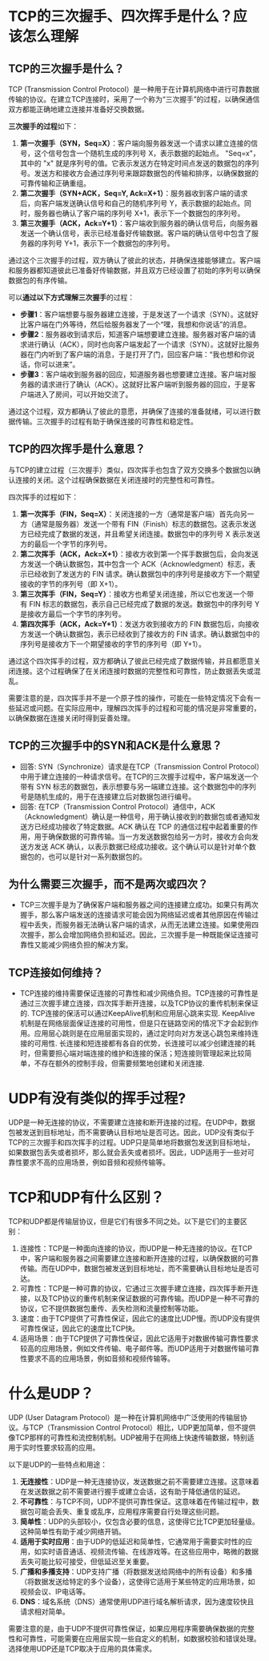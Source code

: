 # **TCP的三次握手、四次挥手**是什么？应该怎么理解

## TCP的三次握手是什么？

TCP (Transmission Control Protocol）是一种用于在计算机网络中进行可靠数据传输的协议。在建立TCP连接时，采用了一个称为“三次握手”的过程，以确保通信双方都能正确地建立连接并准备好交换数据。

**三次握手的过程**如下：

1. **第一次握手（SYN，Seq=X）**：客户端向服务器发送一个请求以建立连接的信号，这个信号包含一个随机生成的序列号 X，表示数据的起始点。 "Seq=x"，其中的 "x" 就是序列号的值。它表示发送方在特定时间点发送的数据包的序列号。发送方和接收方会通过序列号来跟踪数据包的传输和排序，以确保数据的可靠传输和正确重组。
2. **第二次握手（SYN+ACK，Seq=Y, Ack=X+1）**：服务器收到客户端的请求后，向客户端发送确认信号和自己的随机序列号 Y，表示数据的起始点。同时，服务器也确认了客户端的序列号 X+1，表示下一个数据包的序列号。
3. **第三次握手（ACK，Ack=Y+1）**：客户端收到服务器的确认信号后，向服务器发送一个确认信号，表示已经准备好传输数据。客户端的确认信号中包含了服务器的序列号 Y+1，表示下一个数据包的序列号。

通过这个三次握手的过程，双方确认了彼此的状态，并确保连接能够建立。客户端和服务器都知道彼此已准备好传输数据，并且双方已经设置了初始的序列号以确保数据包的有序传输。

可以**通过以下方式理解三次握手**的过程：

- **步骤1**：客户端想要与服务器建立连接，于是发送了一个请求（SYN）。这就好比客户端在门外等待，然后给服务器发了一个“嘿，我想和你说话”的消息。
- **步骤2**：服务器收到请求后，知道客户端想要建立连接。服务器对客户端的请求进行确认（ACK），同时也向客户端发起了一个请求（SYN）。这就好比服务器在门内听到了客户端的消息，于是打开了门，回应客户端：“我也想和你说话，你可以进来”。
- **步骤3**：客户端收到服务器的回应，知道服务器也想要建立连接。客户端对服务器的请求进行了确认（ACK）。这就好比客户端听到服务器的回应，于是客户端进入了房间，可以开始交流了。

通过这个过程，双方都确认了彼此的意愿，并确保了连接的准备就绪，可以进行数据传输。三次握手的过程有助于确保连接的可靠性和稳定性。

  

## TCP的四次挥手是什么意思？

与TCP的建立过程（三次握手）类似，四次挥手也包含了双方交换多个数据包以确认连接的关闭。这个过程确保数据在关闭连接时的完整性和可靠性。

四次挥手的过程如下：

1. **第一次挥手（FIN，Seq=X）**：关闭连接的一方（通常是客户端）首先向另一方（通常是服务器）发送一个带有 FIN（Finish）标志的数据包。这表示发送方已经完成了数据的发送，并且希望关闭连接。数据包中的序列号 X 表示发送方的最后一个字节的序列号。
2. **第二次挥手（ACK，Ack=X+1）**：接收方收到第一个挥手数据包后，会向发送方发送一个确认数据包，其中包含一个 ACK（Acknowledgment）标志，表示已经收到了发送方的 FIN 请求。确认数据包中的序列号是接收方下一个期望接收的字节的序列号（即 X+1）。
3. **第三次挥手（FIN，Seq=Y）**：接收方也希望关闭连接，所以它也发送一个带有 FIN 标志的数据包，表示自己已经完成了数据的发送。数据包中的序列号 Y 是接收方最后一个字节的序列号。
4. **第四次挥手（ACK，Ack=Y+1）**：发送方收到接收方的 FIN 数据包后，向接收方发送一个确认数据包，表示已经收到了接收方的 FIN 请求。确认数据包中的序列号是接收方下一个期望接收的字节的序列号（即 Y+1）。

通过这个四次挥手的过程，双方都确认了彼此已经完成了数据传输，并且都愿意关闭连接。这个过程确保了在关闭连接时数据的完整性和可靠性，防止数据丢失或混乱。

需要注意的是，四次挥手并不是一个原子性的操作，可能在一些特定情况下会有一些延迟或问题。在实际应用中，理解四次挥手的过程和可能的情况是非常重要的，以确保数据在连接关闭时得到妥善处理。

## TCP的三次握手中的SYN和ACK是什么意思？

- 回答: SYN（Synchronize）请求是在TCP（Transmission Control Protocol）中用于建立连接的一种请求信号。在TCP的三次握手过程中，客户端发送一个带有 SYN 标志的数据包，表示想要与另一端建立连接。这个数据包中的序列号是随机生成的，用于在连接建立后对数据包进行编号。
- 回答: 在TCP（Transmission Control Protocol）通信中，ACK（Acknowledgment）确认是一种信号，用于确认接收到的数据包或者通知发送方已经成功接收了特定数据。ACK 确认在 TCP 的通信过程中起着重要的作用，用于确保数据的可靠传输。当一方发送数据包给另一方时，接收方会向发送方发送 ACK 确认，以表示数据已经成功接收。这个确认可以是针对单个数据包的，也可以是针对一系列数据包的。

## 为什么需要三次握手，而不是两次或四次？

- TCP三次握手是为了确保客户端和服务器之间的连接建立成功。如果只有两次握手，那么客户端发送的连接请求可能会因为网络延迟或者其他原因在传输过程中丢失，而服务器无法确认客户端的请求，从而无法建立连接。如果使用四次握手，那么会增加网络负担和延迟。因此，三次握手是一种既能保证连接可靠性又能减少网络负担的解决方案。

## TCP连接如何维持？

- TCP连接的维持需要保证连接的可靠性和减少网络负担。TCP连接的可靠性是通过三次握手建立连接，四次挥手断开连接，以及TCP协议的重传机制来保证的. TCP连接的保活可以通过KeepAlive机制和应用层心跳来实现. KeepAlive机制是在网络层面保证连接的可用性，但是只在链路空闲的情况下才会起到作用。应用层心跳则是在应用层面实现的，通过定时向对方发送心跳包来维持连接的可用性. 长连接和短连接都有各自的优势，长连接可以减少创建连接的耗时，但需要担心端对端连接的维护和连接的保活；短连接则管理起来比较简单，不存在额外的控制手段，但需要频繁地创建和关闭连接.

# UDP有没有类似的挥手过程?

UDP是一种无连接的协议，不需要建立连接和断开连接的过程。在UDP中，数据包被发送到目标地址，而不需要确认目标地址是否可达。因此，UDP没有类似于TCP的三次握手和四次挥手的过程。UDP只是简单地将数据包发送到目标地址，如果数据包丢失或者损坏，那么就会丢失或者损坏。因此，UDP适用于一些对可靠性要求不高的应用场景，例如音频和视频传输等。

# TCP和UDP有什么区别？

TCP和UDP都是传输层协议，但是它们有很多不同之处。以下是它们的主要区别：

1. 连接性：TCP是一种面向连接的协议，而UDP是一种无连接的协议。在TCP中，客户端和服务器之间需要建立连接和断开连接的过程，以确保数据的可靠传输。而在UDP中，数据包被发送到目标地址，而不需要确认目标地址是否可达。
2. 可靠性：TCP是一种可靠的协议，它通过三次握手建立连接，四次挥手断开连接，以及TCP协议的重传机制来保证数据的可靠传输。而UDP是一种不可靠的协议，它不提供数据包重传、丢失检测和流量控制等功能。
3. 速度：由于TCP提供了可靠性保证，因此它的速度比UDP慢。而UDP没有提供可靠性保证，因此它的速度比TCP快。
4. 适用场景：由于TCP提供了可靠性保证，因此它适用于对数据传输可靠性要求较高的应用场景，例如文件传输、电子邮件等。而UDP适用于对数据传输可靠性要求不高的应用场景，例如音频和视频传输等。

  

# 什么是UDP？

UDP (User Datagram Protocol）是一种在计算机网络中广泛使用的传输层协议。与TCP（Transmission Control Protocol）相比，UDP更加简单，但不提供像TCP那样的可靠性和流控制机制。UDP被用于在网络上快速传输数据，特别适用于实时性要求较高的应用。

以下是UDP的一些特点和用途：

1. **无连接性**：UDP是一种无连接协议，发送数据之前不需要建立连接。这意味着在发送数据之前不需要进行握手或建立会话，这有助于降低通信的延迟。
2. **不可靠性**：与TCP不同，UDP不提供可靠性保证。这意味着在传输过程中，数据包可能会丢失、重复或乱序，应用程序需要自行处理这些问题。
3. **简单性**：UDP的头部较小，仅包含必要的信息，这使得它比TCP更加轻量级。这种简单性有助于减少网络开销。
4. **适用于实时应用**：由于UDP的低延迟和简单性，它通常用于需要实时性的应用，如实时语音通话、视频流传输、在线游戏等。在这些应用中，略微的数据丢失可能比较可接受，但低延迟至关重要。
5. **广播和多播支持**：UDP支持广播（将数据发送给网络中的所有设备）和多播（将数据发送给特定的多个设备），这使得它适用于某些特定的应用场景，如视频会议、IP电话等。
6. **DNS**：域名系统（DNS）通常使用UDP进行域名解析请求，因为速度较快且请求相对简单。

需要注意的是，由于UDP不提供可靠性保证，如果应用程序需要确保数据的完整性和可靠性，可能需要在应用层实现一些自定义的机制，如数据校验和错误处理。选择使用UDP还是TCP取决于应用的具体需求。